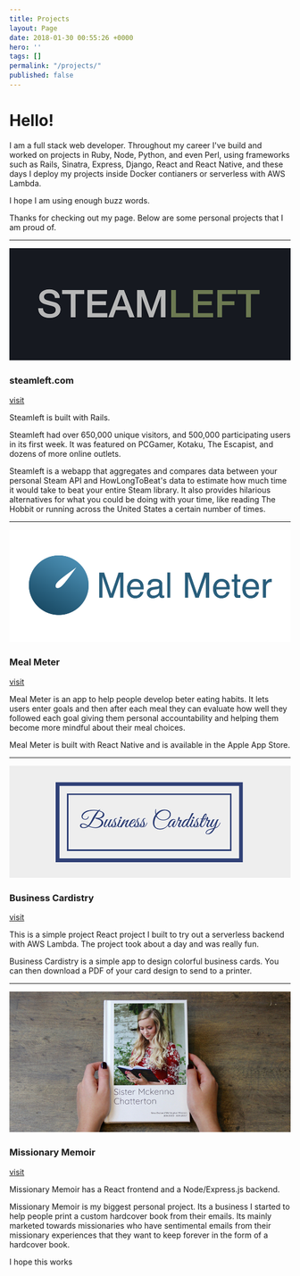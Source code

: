 ```yaml
---
title: Projects
layout: Page
date: 2018-01-30 00:55:26 +0000
hero: ''
tags: []
permalink: "/projects/"
published: false
---
```

# Hello!

I am a full stack web developer. Throughout my career I've build and worked on projects in Ruby, Node, Python, and even Perl, using frameworks such as Rails, Sinatra, Express, Django, React and React Native, and these days I deploy my projects inside Docker contianers or serverless with AWS Lambda.

I hope I am using enough buzz words.

Thanks for checking out my page. Below are some personal projects that I am proud of.

---

![](/uploads/2018/01/30/steamleft.png)

### steamleft.com

[visit](http://steamleft.com/)

Steamleft is built with Rails.

Steamleft had over 650,000 unique visitors, and 500,000 participating users in its first week. It was featured on PCGamer, Kotaku, The Escapist, and dozens of more online outlets.

Steamleft is a webapp that aggregates and compares data between your personal Steam API and HowLongToBeat's data to estimate how much time it would take to beat your entire Steam library. It also provides hilarious alternatives for what you could be doing with your time, like reading The Hobbit or running across the United States a certain number of times.

---

![](/uploads/2018/01/30/mealmeter.png)

### Meal Meter

[visit](http://www.mealmeterapp.com/)

Meal Meter is an app to help people develop beter eating habits. It lets users enter goals and then after each meal they can evaluate how well they followed each goal giving them personal accountability and helping them become more mindful about their meal choices.

Meal Meter is built with React Native and is available in the Apple App Store.

---

![](/uploads/2018/01/30/cardistry.png)

### Business Cardistry

[visit](http://cardistry.nmajor.com/)

This is a simple project React project I built to try out a serverless backend with AWS Lambda. The project took about a day and was really fun.

Business Cardistry is a simple app to design colorful business cards. You can then download a PDF of your card design to send to a printer.

---

![](/uploads/2018/01/30/myemailbook.png)

### Missionary Memoir

[visit](https://www.missionarymemoir.com/)

Missionary Memoir has a React frontend and a Node/Express.js backend.

Missionary Memoir is my biggest personal project. Its a business I started to help people print a custom hardcover book from their emails. Its mainly marketed towards missionaries who have sentimental emails from their missionary experiences that they want to keep forever in the form of a hardcover book.

I hope this works